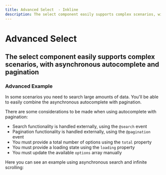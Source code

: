 ```yaml
---
title: Advanced Select  - Inkline
description: The select component easily supports complex scenarios, with asynchronous autocomplete and pagination. 
---
```


<script setup>
import {
    ISelectAdvancedExample
} from '@inkline/inkline/components/ISelect/examples/index.mjs';
import { default as ISelectAdvancedExampleHTML } from '@inkline/inkline/components/ISelect/examples/advanced.html?raw';
import { default as ISelectAdvancedExampleJS } from '@inkline/inkline/components/ISelect/examples/advanced.mjs?raw';
import { useServer } from '@inkline/inkline/__mocks__/useServer.mjs';

useServer();
</script>


# Advanced Select 
## The select component easily supports complex scenarios, with asynchronous autocomplete and pagination

### Advanced Example
In some scenarios you need to search large amounts of data. You'll be able to easily combine the asynchronous autocomplete with pagination. 

 There are some considerations to be made when using autocomplete with pagination:
- Search functionality is handled externally, using the `@search` event
- Pagination functionality is handled externally, using the `@pagination` event
- You must provide a total number of options using the `total` property
- You must provide a loading state using the `loading` property
- You must update the available `options` array manually

Here you can see an example using asynchronous search and infinite scrolling:

<example :component="ISelectAdvancedExample" :html="ISelectAdvancedExampleHTML" :js="ISelectAdvancedExampleJS"></example>






